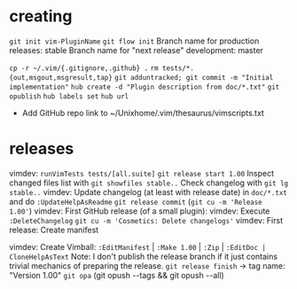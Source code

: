 # creating

`git init vim-PluginName`
`git flow init`
Branch name for production releases: stable
Branch name for "next release" development: master

`cp -r ~/.vim/{.gitignore,.github} .`
`rm tests/*.{out,msgout,msgresult,tap}`
`git adduntracked; git commit -m "Initial implementation"`
`hub create -d "Plugin description from doc/*.txt"`
`git opublish`
`hub labels set`
`hub url`
- Add GitHub repo link to ~/Unixhome/.vim/thesaurus/vimscripts.txt

# releases

vimdev: `runVimTests tests/[all.suite]`
`git release start 1.00`
Inspect changed files list with `git showfiles stable..`
Check changelog with `git lg stable..`
vimdev: Update changelog (at least with release date) in `doc/*.txt` and do `:UpdateHelpAsReadme`
`git release commit` (`git cu -m 'Release 1.00'`)
vimdev: First GitHub release (of a small plugin):
vimdev: Execute `:DeleteChangelog`
`git cu -m 'Cosmetics: Delete changelogs'`
vimdev: First release: Create manifest

vimdev: Create Vimball: `:EditManifest` | `:Make 1.00` | `:Zip` | `:EditDoc | CloneHelpAsText`
Note: I don't publish the release branch if it just contains trivial mechanics of preparing the release.
`git release finish` -> tag name: "Version 1.00"
`git opa` (git opush --tags && git opush --all)

